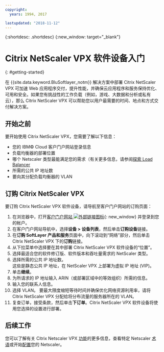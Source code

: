 ```yaml
---
copyright:
  years: 1994, 2017

lastupdated: "2018-11-12"
---
```


{:shortdesc: .shortdesc}
{:new_window: target="_blank"}

# Citrix NetScaler VPX 软件设备入门
{: #getting-started}

在 {{site.data.keyword.BluSoftlayer_notm}} 解决方案中部署 Citrix NetScaler VPX 可加速 Web 应用程序交付，提升性能，并确保云应用程序和服务保持优化、可用和安全。如果您有挑战性的工作负载（例如，游戏、大数据和分析或私有云），那么 Citrix NetScaler VPX 可以帮助您以用户最需要的时间、地点和方式交付解决方案。

## 开始之前
要开始使用 Citrix NetScaler VPX，您需要了解以下信息：

* 您的 IBM© Cloud 客户门户网站登录信息
* 负载均衡器的部署位置
* 哪个 Netscaler 类型最能满足您的需求（有关更多信息，请参阅[探索 Load Balancer](/docs/infrastructure/loadbalancer-service?topic=loadbalancer-service-explore)
* 所需的公共 IP 地址数
* 要向其分配负载均衡器的 VLAN

## 订购 Citrix NetScaler VPX

要订购 Citrix NetScaler VPX 软件设备，请导航至客户门户网站的订购页面：

1. 在浏览器中，打开[客户门户网站 ![外部链接图标](../../icons/launch-glyph.svg "外部链接图标")](https://control.softlayer.com/){: new_window} 并登录到您的帐户。
2. 在客户门户网站导航中，选择**设备 > 设备列表**，然后单击**订购设备**链接。
3. 在**订购 SoftLayer 产品和服务**页面中，向下滚动到“网络”部分，然后单击 Citrix NetScaler VPX 下的**订购**链接。
4. 从下拉菜单中选择要在其中部署 Citrix NetScaler VPX 软件设备的“位置”。  
5. 选择最适合您的软件修订版、软件版本和吞吐量需求的 NetScaler 类型。
6. 选择所需的公共 IP 地址数。  
	这些是静态公共 IP 地址，在 NetScaler VPX 上部署为虚拟 IP 地址 (VIP)。
7. 单击**继续**。
8. 为所请求的 IP 地址输入 ARIN（或部署区域中的等效组织）所需的信息。
9. 输入您的联系人信息。
10. 选择 VLAN。
	要最大限度缩短等待时间并确保优化网络资源利用率，请将 Citrix NetScaler VPX 分配给将分布流量的服务器所在的 VLAN。
11. 复查订单，接受条款，然后单击**下订单**。Citrix NetScaler VPX 软件设备将使用您选择的设置进行部署。

## 后续工作

您可以了解有关 Citrix Netscaler VPX [功能](/docs/infrastructure/citrix-netscaler-vpx?topic=citrix-netscaler-vpx-about-citrix-netscaler-vpx)的更多信息，查看特定 Netscaler [术语](/docs/infrastructure/citrix-netscaler-vpx?topic=citrix-netscaler-vpx-citrix-netscaler-vpx-terminology)或开始[配置](/docs/infrastructure/citrix-netscaler-vpx?topic=citrix-netscaler-vpx-basic-load-balancing-configuration)您的 Netscaler。
